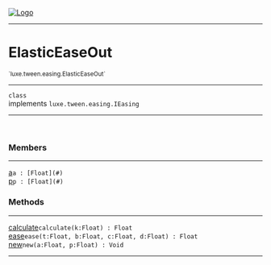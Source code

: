 
[![Logo](../../../../images/logo.png)](../../../../api/index.html)

---



<h1>ElasticEaseOut</h1>
<small>`luxe.tween.easing.ElasticEaseOut`</small>



---

`class`<br/>implements <code><span>luxe.tween.easing.IEasing</span></code>

---

&nbsp;
&nbsp;



<h3>Members</h3> <hr/><span class="member apipage">
                <a name="a"><a class="lift" href="#a">a</a></a><code class="signature apipage">a : [Float](#)</code><br/></span>
            <span class="small_desc_flat"></span><span class="member apipage">
                <a name="p"><a class="lift" href="#p">p</a></a><code class="signature apipage">p : [Float](#)</code><br/></span>
            <span class="small_desc_flat"></span>





<h3>Methods</h3> <hr/><span class="method apipage">
            <a name="calculate"><a class="lift" href="#calculate">calculate</a></a><code class="signature apipage">calculate(k:Float<span></span>) : Float</code><br/><span class="small_desc_flat"></span>
        </span>
    <span class="method apipage">
            <a name="ease"><a class="lift" href="#ease">ease</a></a><code class="signature apipage">ease(t:Float<span></span>, b:Float<span></span>, c:Float<span></span>, d:Float<span></span>) : Float</code><br/><span class="small_desc_flat"></span>
        </span>
    <span class="method apipage">
            <a name="new"><a class="lift" href="#new">new</a></a><code class="signature apipage">new(a:Float<span></span>, p:Float<span></span>) : Void</code><br/><span class="small_desc_flat"></span>
        </span>
    





---

&nbsp;
&nbsp;
&nbsp;
&nbsp;